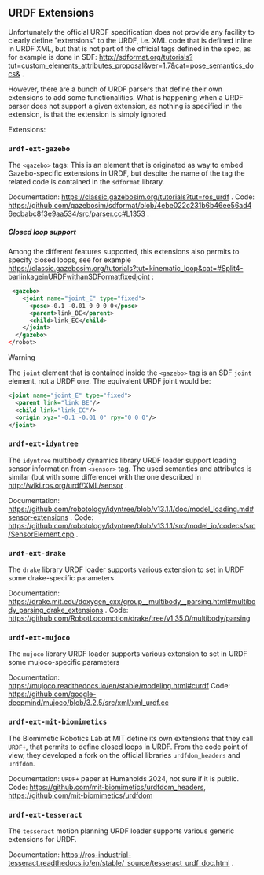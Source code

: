 ## URDF Extensions

Unfortunately the official URDF specification does not provide any facility to clearly define "extensions" to the URDF, i.e. XML code that is defined inline in URDF XML, but that is not part of the official tags defined in the spec, as for example is done in SDF: http://sdformat.org/tutorials?tut=custom_elements_attributes_proposal&ver=1.7&cat=pose_semantics_docs& . 

However, there are a bunch of URDF parsers that define their own extensions to add some functionalities. What is happening when a URDF parser does not support a given extension, as nothing is specified in the extension, is that the extension is simply ignored. 


Extensions:


### `urdf-ext-gazebo`

The `<gazebo>` tags: This is an element that is originated as way to embed Gazebo-specific extensions in URDF, but despite the name of the tag the related code is contained in the `sdformat` library. 



Documentation: https://classic.gazebosim.org/tutorials?tut=ros_urdf .
Code: https://github.com/gazebosim/sdformat/blob/4ebe022c231b6b46ee56ad46ecbabc8f3e9aa534/src/parser.cc#L1353 .

##### Closed loop support

Among the different features supported, this extensions also permits to specify closed loops, see for example https://classic.gazebosim.org/tutorials?tut=kinematic_loop&cat=#Split4-barlinkageinURDFwithanSDFormatfixedjoint : 

~~~xml
 <gazebo>
    <joint name="joint_E" type="fixed">
      <pose>-0.1 -0.01 0 0 0 0</pose>
      <parent>link_BE</parent>
      <child>link_EC</child>
    </joint>
  </gazebo>
</robot>
~~~

 
> [!WARNING]  
> The `joint` element that is contained inside the `<gazebo>` tag is an SDF `joint` element, not a URDF one. The equivalent URDF joint would be:
> ~~~xml
> <joint name="joint_E" type="fixed">
>   <parent link="link_BE"/>
>   <child link="link_EC"/>
>   <origin xyz="-0.1 -0.01 0" rpy="0 0 0"/>
> </joint>
> ~~~

### `urdf-ext-idyntree`

The `idyntree` multibody dynamics library URDF loader support loading sensor information from `<sensor>` tag. The used semantics and attributes is similar (but with some difference) with the one described in http://wiki.ros.org/urdf/XML/sensor .

Documentation: https://github.com/robotology/idyntree/blob/v13.1.1/doc/model_loading.md#sensor-extensions . 
Code: https://github.com/robotology/idyntree/blob/v13.1.1/src/model_io/codecs/src/SensorElement.cpp .

### `urdf-ext-drake`

The `drake` library URDF loader supports various extension to set in URDF some drake-specific parameters

Documentation: https://drake.mit.edu/doxygen_cxx/group__multibody__parsing.html#multibody_parsing_drake_extensions .
Code: https://github.com/RobotLocomotion/drake/tree/v1.35.0/multibody/parsing

### `urdf-ext-mujoco`

The `mujoco` library URDF loader supports various extension to set in URDF some mujoco-specific parameters

Documentation: https://mujoco.readthedocs.io/en/stable/modeling.html#curdf
Code: https://github.com/google-deepmind/mujoco/blob/3.2.5/src/xml/xml_urdf.cc

### `urdf-ext-mit-biomimetics` 

The Biomimetic Robotics Lab at MIT define its own extensions that they call `URDF+`, that permits to define closed loops in URDF. From the code point of view, they developed a fork on the official libraries `urdfdom_headers` and `urdfdom`.

Documentation: `URDF+` paper at Humanoids 2024, not sure if it is public.
Code: https://github.com/mit-biomimetics/urdfdom_headers, https://github.com/mit-biomimetics/urdfdom

### `urdf-ext-tesseract`

The `tesseract` motion planning URDF loader supports various generic extensions for URDF.

Documentation: https://ros-industrial-tesseract.readthedocs.io/en/stable/_source/tesseract_urdf_doc.html .
